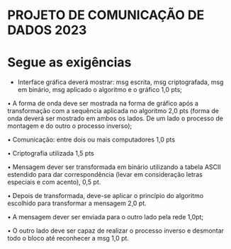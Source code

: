 # PROJETO DE COMUNICAÇÃO DE DADOS 2023 

# Segue as exigências

* Interface gráfica deverá mostrar: msg escrita, msg criptografada, msg em binário, 
msg aplicado o algoritmo e o gráfico 1,0 pts;

• A forma de onda deve ser mostrada na forma de gráfico após a transformação com a 
sequência aplicada no algoritmo 2,0 pts (forma de onda deverá ser mostrado em 
ambos os lados. De um lado o processo de montagem e do outro o processo 
inverso);

• Comunicação: entre dois ou mais computadores 1,0 pts

• Criptografia utilizada 1,5 pts

• Mensagem dever ser transformada em binário utilizando a tabela ASCII estendido para 
dar correspondência (levar em consideração letras especiais e com acento), 0,5 pt.

• Depois de transformada, deve-se aplicar o princípio do algoritmo escolhido para 
transformar a mensagem 2,0 pt.

• A mensagem dever ser enviada para o outro lado pela rede 1,0pt;

• O outro lado deve ser capaz de realizar o processo inverso e desmontar todo o bloco 
até reconhecer a msg 1,0 pt.